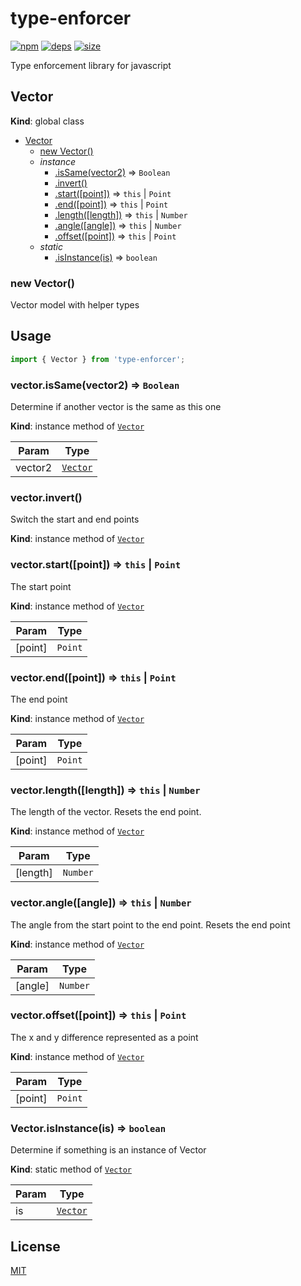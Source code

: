 # type-enforcer
[![npm][npm]][npm-url]
[![deps][deps]][deps-url]
[![size][size]][size-url]

Type enforcement library for javascript

<a name="Vector"></a>

## Vector
**Kind**: global class  

* [Vector](#Vector)
    * [new Vector()](#new_Vector_new)
    * _instance_
        * [.isSame(vector2)](#Vector+isSame) ⇒ <code>Boolean</code>
        * [.invert()](#Vector+invert)
        * [.start([point])](#Vector+start) ⇒ <code>this</code> \| <code>Point</code>
        * [.end([point])](#Vector+end) ⇒ <code>this</code> \| <code>Point</code>
        * [.length([length])](#Vector+length) ⇒ <code>this</code> \| <code>Number</code>
        * [.angle([angle])](#Vector+angle) ⇒ <code>this</code> \| <code>Number</code>
        * [.offset([point])](#Vector+offset) ⇒ <code>this</code> \| <code>Point</code>
    * _static_
        * [.isInstance(is)](#Vector.isInstance) ⇒ <code>boolean</code>

<a name="new_Vector_new"></a>

### new Vector()
Vector model with helper types## Usage``` javascriptimport { Vector } from 'type-enforcer';```

<a name="Vector+isSame"></a>

### vector.isSame(vector2) ⇒ <code>Boolean</code>
Determine if another vector is the same as this one

**Kind**: instance method of [<code>Vector</code>](#Vector)  

| Param | Type |
| --- | --- |
| vector2 | [<code>Vector</code>](#Vector) | 

<a name="Vector+invert"></a>

### vector.invert()
Switch the start and end points

**Kind**: instance method of [<code>Vector</code>](#Vector)  
<a name="Vector+start"></a>

### vector.start([point]) ⇒ <code>this</code> \| <code>Point</code>
The start point

**Kind**: instance method of [<code>Vector</code>](#Vector)  

| Param | Type |
| --- | --- |
| [point] | <code>Point</code> | 

<a name="Vector+end"></a>

### vector.end([point]) ⇒ <code>this</code> \| <code>Point</code>
The end point

**Kind**: instance method of [<code>Vector</code>](#Vector)  

| Param | Type |
| --- | --- |
| [point] | <code>Point</code> | 

<a name="Vector+length"></a>

### vector.length([length]) ⇒ <code>this</code> \| <code>Number</code>
The length of the vector. Resets the end point.

**Kind**: instance method of [<code>Vector</code>](#Vector)  

| Param | Type |
| --- | --- |
| [length] | <code>Number</code> | 

<a name="Vector+angle"></a>

### vector.angle([angle]) ⇒ <code>this</code> \| <code>Number</code>
The angle from the start point to the end point. Resets the end point

**Kind**: instance method of [<code>Vector</code>](#Vector)  

| Param | Type |
| --- | --- |
| [angle] | <code>Number</code> | 

<a name="Vector+offset"></a>

### vector.offset([point]) ⇒ <code>this</code> \| <code>Point</code>
The x and y difference represented as a point

**Kind**: instance method of [<code>Vector</code>](#Vector)  

| Param | Type |
| --- | --- |
| [point] | <code>Point</code> | 

<a name="Vector.isInstance"></a>

### Vector.isInstance(is) ⇒ <code>boolean</code>
Determine if something is an instance of Vector

**Kind**: static method of [<code>Vector</code>](#Vector)  

| Param | Type |
| --- | --- |
| is | [<code>Vector</code>](#Vector) | 


## License

[MIT](./LICENSE)

[npm]: https://img.shields.io/npm/v/type-enforcer.svg
[npm-url]: https://npmjs.com/package/type-enforcer
[deps]: https://david-dm.org/darrenpaulwright/type-enforcer.svg
[deps-url]: https://david-dm.org/darrenpaulwright/type-enforcer
[size]: https://packagephobia.now.sh/badge?p=type-enforcer
[size-url]: https://packagephobia.now.sh/result?p=type-enforcer
